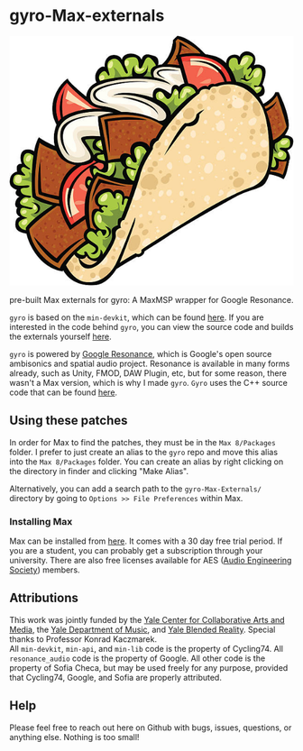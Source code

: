 # gyro-Max-externals

![](gyro_logo.jpg)

pre-built Max externals for gyro: A MaxMSP wrapper for Google Resonance. 

`gyro` is based on the `min-devkit`, which can be found [here](https://github.com/Cycling74/min-devkit). If you are interested in the code behind `gyro`, you can view the source code and builds the externals yourself [here](https://github.com/sncheca/gyro). 

`gyro` is powered by [Google Resonance](https://resonance-audio.github.io/resonance-audio/), which is Google's open source ambisonics and spatial audio project. Resonance is available in many forms already, such as Unity, FMOD, DAW Plugin, etc, but for some reason, there wasn't a Max version, which is why I made `gyro`. `Gyro` uses the C++ source code that can be found [here](https://github.com/resonance-audio/resonance-audio). 

## Using these patches
In order for Max to find the patches, they must be in the `Max 8/Packages` folder.
I prefer to just create an alias to the `gyro` repo and move this alias into the `Max 8/Packages` folder. You can create an alias by right clicking on the directory in finder and clicking "Make Alias". 

Alternatively, you can add a search path to the `gyro-Max-Externals/` directory by going to `Options >> File Preferences` within Max. 

### Installing Max
Max can be installed from [here](https://cycling74.com/downloads). It comes with a 30 day free trial period. If you are a student, you can probably get a subscription through your university. There are also free licenses available for AES ([Audio Engineering Society](https://www.aes.org/)) members. 

## Attributions
This work was jointly funded by the [Yale Center for Collaborative Arts and Media](https://ccam.yale.edu/), the [Yale Department of Music](https://yalemusic.yale.edu/), and [Yale Blended Reality](https://blendedreality.yale.edu/). Special thanks to Professor Konrad Kaczmarek.  
All `min-devkit`, `min-api`, and `min-lib` code is the property of Cycling74. All `resonance_audio` code is the property of Google. All other code is the property of Sofia Checa, but may be used freely for any purpose, provided that Cycling74, Google, and Sofia are properly attributed. 

## Help
Please feel free to reach out here on Github with bugs, issues, questions, or anything else. Nothing is too small!
